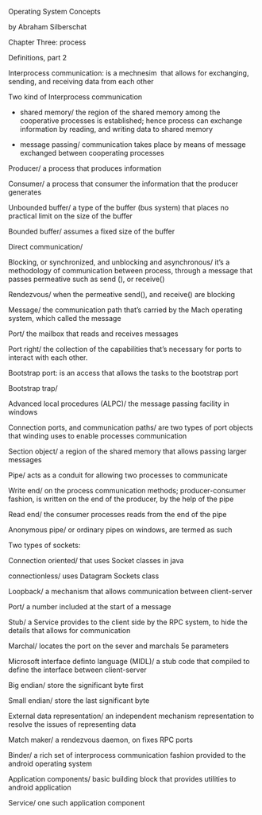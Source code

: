 

Operating System Concepts

by Abraham Silberschat


Chapter Three: process 


Definitions, part 2 


Interprocess communication: is a mechnesim  that allows for exchanging, sending, and receiving data from each other 


Two kind of Interprocess communication 

- shared memory/ the region of the shared memory among the cooperative processes is established; hence process can exchange information by reading, and writing data to shared memory 

- message passing/ communication takes place by means of message exchanged between cooperating processes


Producer/ a process that produces information 


Consumer/ a process that consumer the information that the producer generates


Unbounded buffer/ a type of the buffer (bus system) that places no practical limit on the size of the buffer 


Bounded buffer/ assumes a fixed size of the buffer 


Direct communication/ 


Blocking, or synchronized, and unblocking and asynchronous/ it’s a methodology of communication between process, through a message that passes permeative such as send (), or receive() 


Rendezvous/ when the permeative send(), and receive() are blocking


Message/ the communication path that’s carried by the Mach operating system, which called the message 


Port/ the mailbox that reads and receives messages 


Port right/ the collection of the capabilities that’s necessary for ports to interact with each other. 


Bootstrap port: is an access that allows the tasks to the bootstrap port


Bootstrap trap/


Advanced local procedures (ALPC)/ the message passing facility in windows 


Connection ports, and communication paths/ are two types of port objects that winding uses to enable processes communication 


Section object/ a region of the shared memory that allows passing larger messages 


Pipe/ acts as a conduit for allowing two processes to communicate 


Write end/ on the process communication methods; producer-consumer fashion, is written on the end of the producer, by the help of the pipe


Read end/ the consumer processes reads from the end of the pipe


Anonymous pipe/ or ordinary pipes on windows, are termed as such


Two types of sockets:


Connection oriented/ that uses Socket classes in java


connectionless/ uses Datagram Sockets class


Loopback/ a mechanism that allows communication between client-server


Port/ a number included at the start of a message 


Stub/ a Service provides to the client side by the RPC system, to hide the details that allows for communication 


Marchal/ locates the port on the sever and marchals 5e parameters 


Microsoft interface definto language (MIDL)/ a stub code that compiled to define the interface between client-server 


Big endian/ store the significant byte first 


Small endian/ store the last significant byte


External data representation/ an independent mechanism representation to resolve the issues of representing data 


Match maker/ a rendezvous daemon, on fixes RPC ports


Binder/ a rich set of interprocess communication fashion provided to the android operating system 


Application components/ basic building block that provides utilities to android application 


Service/ one such application component 





